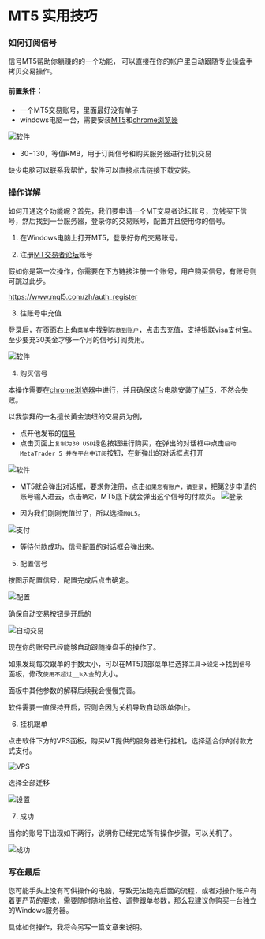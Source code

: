 # MT5 实用技巧

### 如何订阅信号
信号MT5帮助你躺赚的的一个功能， 可以直接在你的帐户里自动跟随专业操盘手 拷贝交易操作。


#### 前置条件：
- 一个MT5交易账号，里面最好没有单子
- windows电脑一台，需要安装[MT5](https://download.mql5.com/cdn/web/international.capital.markets/mt5/icmarkets5setup.exe)和[chrome浏览器](https://www.google.cn/intl/zh-CN/chrome/)

![软件](/image/software.png)
- $30-$130，等值RMB，用于订阅信号和购买服务器进行挂机交易

缺少电脑可以联系我帮忙，软件可以直接点击链接下载安装。

### 操作详解
如何开通这个功能呢？首先，我们要申请一个MT交易者论坛账号，充钱买下信号，然后找到一台服务器，登录你的交易账号，配置并且使用你的信号。

1. 在Windows电脑上打开MT5，登录好你的交易账号。

2. 注册[MT交易者论坛](https://www.mql5.com/zh/auth_register)账号

假如你是第一次操作，你需要在下方链接注册一个账号，用户购买信号，有账号则可跳过此步。

https://www.mql5.com/zh/auth_register

3. 往账号中充值

登录后，在页面右上角`菜单`中找到`存款到账户`，点击去充值，支持银联visa支付宝。
至少要充30美金才够一个月的信号订阅费用。

![软件](/image/deposit.png)

4. 购买信号

本操作需要在[chrome浏览器](https://www.google.cn/intl/zh-CN/chrome/)中进行，并且确保这台电脑安装了[MT5](https://download.mql5.com/cdn/web/international.capital.markets/mt5/icmarkets5setup.exe)，不然会失败。

以我崇拜的一名擅长黄金澳纽的交易员为例，
- 点开他发布的[信号](https://www.mql5.com/zh/signals/676830)
- 点击页面上`复制为30 USD`绿色按钮进行购买，在弹出的对话框中点击`启动MetaTrader 5 并在平台中订阅`按钮，在新弹出的对话框点打开

![软件](/image/subscibe.png)
- MT5就会弹出对话框，要求你注册，点击`如果您有账户，请登录`，把第2步申请的账号输入进去，点击`确定`，MT5底下就会弹出这个信号的付款页。
![登录](/image/signin.png)

- 因为我们刚刚充值过了，所以选择`MQL5`。

![支付](/image/pay.png)
- 等待付款成功，信号配置的对话框会弹出来。

5. 配置信号

按图示配置信号，配置完成后点击确定。

![配置](/image/config.png)

确保自动交易按钮是开启的

![自动交易](/image/auto.png)

现在你的账号已经能够自动跟随操盘手的操作了。

如果发现每次跟单的手数太小，可以在MT5顶部菜单栏选择`工具`->`设定`->找到`信号`面板，修改`使用不超过__%入金`的大小。 

面板中其他参数的解释后续我会慢慢完善。

软件需要一直保持开启，否则会因为关机导致自动跟单停止。

6. 挂机跟单

点击软件下方的VPS面板，购买MT提供的服务器进行挂机，选择适合你的付款方式支付。

![VPS](/image/vps.png)

选择全部迁移

![设置](/image/vps_setting.png)

7. 成功

当你的账号下出现如下两行，说明你已经完成所有操作步骤，可以关机了。

![成功](/image/done.png)



### 写在最后

您可能手头上没有可供操作的电脑，导致无法跑完后面的流程，或者对操作账户有着更严苛的要求，需要随时随地监控、调整跟单参数，那么我建议你购买一台独立的Windows服务器。

具体如何操作，我将会另写一篇文章来说明。



